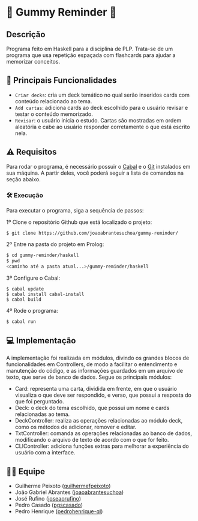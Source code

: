 # :elephant: Gummy Reminder :elephant:

## Descrição
Programa feito em Haskell para a disciplina de PLP.
Trata-se de um programa que usa repetição espaçada com flashcards para ajudar a memorizar conceitos.

## :hammer: Principais Funcionalidades
- `Criar decks`: cria um deck temático no qual serão inseridos cards com conteúdo relacionado ao tema.
- `Add cartas`: adiciona cards ao deck escolhido para o usuário revisar e testar o conteúdo memorizado.
- `Revisar`: o usuário inicia o estudo. Cartas são mostradas em ordem aleatória e cabe ao usuário responder corretamente o que está escrito nela.   

## :warning: Requisitos
Para rodar o programa, é necessário possuir o [Cabal](https://www.haskell.org/cabal/) e o [Git](https://git-scm.com) instalados em sua máquina. A partir deles, você poderá
seguir a lista de comandos na seção abaixo.

### :hammer_and_wrench: Execução
Para executar o programa, siga a sequência de passos:

1º Clone o repositório Github que está localizado o projeto:

```
$ git clone https://github.com/joaoabrantesuchoa/gummy-reminder/
```

2º Entre na pasta do projeto em Prolog:

```sh
$ cd gummy-reminder/haskell
$ pwd
<caminho até a pasta atual...>/gummy-reminder/haskell
```

3º Configure o Cabal: 

```
$ cabal update 
$ cabal install cabal-install
$ cabal build
```

4º Rode o programa: 

```
$ cabal run
```

## :computer: Implementação
A implementação foi realizada em módulos, divindo os grandes blocos de funcionalidades em Controllers, de modo a facilitar o entendimento e manutenção
do código, e as informações guardados em um arquivo de texto, que serve de banco de dados. Segue os principais módulos:
* Card: representa uma carta, dividida em frente, em que o usuário visualiza o que deve ser respondido, e verso, que possui a resposta do que foi perguntado.
* Deck: o deck do tema escolhido, que possui um nome e cards relacionadas ao tema.
* DeckController: realiza as operações relacionadas ao módulo deck, como os métodos de adicionar, remover e editar.
* TxtController: comanda as operações relacionadas ao banco de dados, modificando o arquivo de texto de acordo com o que for feito.
* CLIController: adiciona funções extras para melhorar a experiência do usuário com a interface.

## :technologist: Equipe
* Guilherme Peixoto ([guilhermefpeixoto](https://github.com/guilhermefpeixoto))
* João Gabriel Abrantes ([joaoabrantesuchoa](https://github.com/joaoabrantesuchoa))
* José Rufino ([joseaorufino](https://github.com/joseaorufino))
* Pedro Casado ([pgscasado](https://github.com/pgscasado))
* Pedro Henrique ([pedrohenrique-ql](https://github.com/pedrohenrique-ql))
